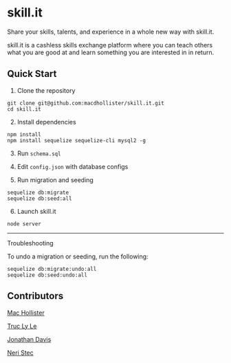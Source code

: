 # skill.it

Share your skills, talents, and experience in a whole new way with skill.it.

skill.it is a cashless skills exchange platform where you can teach others what you are good at and learn something you are interested in in return.

## Quick Start

1. Clone the repository

```
git clone git@github.com:macdhollister/skill.it.git
cd skill.it
```

2. Install dependencies

```
npm install
npm install sequelize sequelize-cli mysql2 -g
```

3. Run `schema.sql`

4. Edit `config.json` with database configs

5. Run migration and seeding

```
sequelize db:migrate
sequelize db:seed:all
```

6. Launch skill.it

```
node server
```

---

Troubleshooting

To undo a migration or seeding, run the following:

```
sequelize db:migrate:undo:all
sequelize db:seed:undo:all
```

## Contributors

[Mac Hollister](https://github.com/macdhollister/)

[Truc Ly Le](https://github.com/truclyle/)

[Jonathan Davis](https://github.com/JonathanDavis22/)

[Neri Stec](https://github.com/xoamara/)
